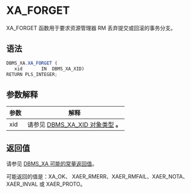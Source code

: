 XA_FORGET 
==============================

XA_FORGET 函数用于要求资源管理器 RM 丢弃提交或回滚的事务分支。

语法 
-----------

```javascript
DBMS_XA.XA_FORGET (
   xid       IN  DBMS_XA_XID)
RETURN PLS_INTEGER;
```



参数解释 
-------------



| **参数** |                                  **解释**                                   |
|--------|---------------------------------------------------------------------------|
| xid    | 请参见 [DBMS_XA_XID 对象类型](/zh-CN/9.pl-reference/13.pl-system-package/19.DBMS_XA/3.the-type-of-the-dbms_xa_xid-object-1.md) **。** |



返回值 
------------

请参见 [DBMS_XA 可能的常量返回值](/zh-CN/9.pl-reference/13.pl-system-package/19.DBMS_XA/2.dbms_xa-constant-1.md)。

可能返回的值是：XA_OK、 XAER_RMERR、XAER_RMFAIL、XAER_NOTA、XAER_INVAL 或 XAER_PROTO。
